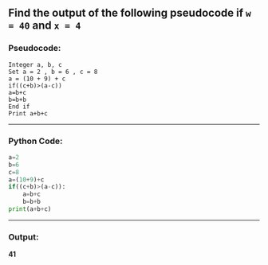 ## Find the output of the following pseudocode if `w = 40` and `x = 4`

### Pseudocode:

```
Integer a, b, c
Set a = 2 , b = 6 , c = 8
a = (10 + 9) + c
if((c+b)>(a-c))
a=b+c
b=b+b
End if
Print a+b+c
```

---

### Python Code:

```python
a=2
b=6
c=8
a=(10+9)+c
if((c+b)>(a-c)):
    a=b+c
    b=b+b
print(a+b+c)
```

---

### Output:
**41**

